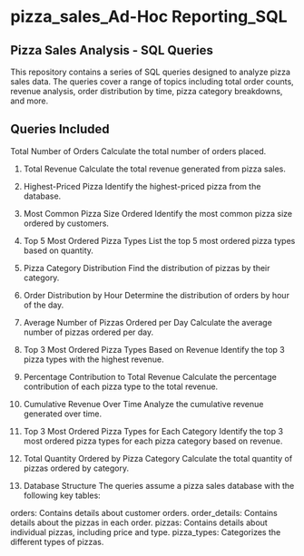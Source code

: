 # pizza_sales_Ad-Hoc Reporting_SQL
## Pizza Sales Analysis - SQL Queries
This repository contains a series of SQL queries designed to analyze pizza sales data. The queries cover a range of topics including total order counts, revenue analysis, order distribution by time, pizza category breakdowns, and more.

## Queries Included
Total Number of Orders
Calculate the total number of orders placed.

1) Total Revenue
Calculate the total revenue generated from pizza sales.

2) Highest-Priced Pizza
Identify the highest-priced pizza from the database.

3) Most Common Pizza Size Ordered
Identify the most common pizza size ordered by customers.

4) Top 5 Most Ordered Pizza Types
List the top 5 most ordered pizza types based on quantity.

5) Pizza Category Distribution
Find the distribution of pizzas by their category.

6) Order Distribution by Hour
Determine the distribution of orders by hour of the day.

7) Average Number of Pizzas Ordered per Day
Calculate the average number of pizzas ordered per day.

8) Top 3 Most Ordered Pizza Types Based on Revenue
Identify the top 3 pizza types with the highest revenue.

9) Percentage Contribution to Total Revenue
Calculate the percentage contribution of each pizza type to the total revenue.

10) Cumulative Revenue Over Time
Analyze the cumulative revenue generated over time.

11) Top 3 Most Ordered Pizza Types for Each Category
Identify the top 3 most ordered pizza types for each pizza category based on revenue.

12) Total Quantity Ordered by Pizza Category
Calculate the total quantity of pizzas ordered by category.

13) Database Structure
The queries assume a pizza sales database with the following key tables:

orders: Contains details about customer orders.
order_details: Contains details about the pizzas in each order.
pizzas: Contains details about individual pizzas, including price and type.
pizza_types: Categorizes the different types of pizzas.

